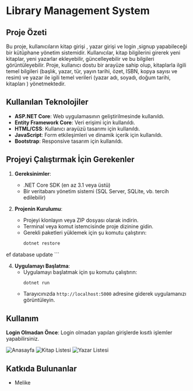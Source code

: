 

# Library Management System

## Proje Özeti
Bu proje, kullanıcıların kitap girişi , yazar girişi ve login ,signup yapabileceği bir kütüphane yönetim sistemidir. Kullanıcılar, kitap bilgilerini girerek yeni kitaplar, yeni yazarlar ekleyebilir, güncelleyebilir  ve bu bilgileri görüntüleyebilir. Proje, kullanıcı dostu bir arayüze sahip olup, kitaplarla ilgili temel bilgileri (başlık, yazar, tür, yayın tarihi, özet, ISBN, kopya sayısı ve resim) ve yazar ile igili temel verileri (yazar adı, soyadı, doğum tarihi, kitapları ) yönetmektedir.

## Kullanılan Teknolojiler
- **ASP.NET Core**: Web uygulamasının geliştirilmesinde kullanıldı.
- **Entity Framework Core**: Veri erişimi için kullanıldı.
- **HTML/CSS**: Kullanıcı arayüzü tasarımı için kullanıldı.
- **JavaScript**: Form etkileşimleri ve dinamik içerik için kullanıldı.
- **Bootstrap**: Responsive tasarım için kullanıldı.

## Projeyi Çalıştırmak İçin Gerekenler
1. **Gereksinimler**:
   - .NET Core SDK (en az 3.1 veya üstü)
   - Bir veritabanı yönetim sistemi (SQL Server, SQLite, vb. tercih edilebilir)

2. **Projenin Kurulumu**:
   - Projeyi klonlayın veya ZIP dosyası olarak indirin.
   - Terminal veya komut istemcisinde proje dizinine gidin.
   - Gerekli paketleri yüklemek için şu komutu çalıştırın:
     ```bash
     dotnet restore
     ```
 ef database update
     ```

4. **Uygulamayı Başlatma**:
   - Uygulamayı başlatmak için şu komutu çalıştırın:
     ```bash
     dotnet run
     ```
   - Tarayıcınızda `http://localhost:5000` adresine giderek uygulamanızı görüntüleyin.

## Kullanım
**Login Olmadan Önce**:
Login olmadan yapılan girişlerde kısıtlı işlemler yapabilirsiniz.

![Anasayfa](https://github.com/Melike10/LibraryManagementSystem/blob/0956d6774be6c4a10048423d964da66b756e9e72/beforesignup1.png)
![Kitap Listesi](https://github.com/Melike10/LibraryManagementSystem/blob/0956d6774be6c4a10048423d964da66b756e9e72/beforesignup2.png)
![Yazar Listesi](https://github.com/Melike10/LibraryManagementSystem/blob/0956d6774be6c4a10048423d964da66b756e9e72/beforesignup3.png)





## Katkıda Bulunanlar
- Melike

